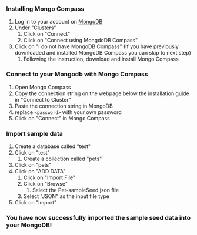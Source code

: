 ### Installing Mongo Compass

1. Log in to your account on [MongoDB](https://www.mongodb.com/)
1. Under "Clusters"
   1. Click on "Connect"
   1. Click on "Connect using MongdoDB Compass"
1. Click on "I do not have MongoDB Compass" (If you have previously downloaded and installed MongoDB Compass you can skip to next step)
   1. Following the instruction, download and install Mongo Compass

### Connect to your Mongodb with Mongo Compass

1. Open Mongo Compass
1. Copy the connection string on the webpage below the installation guide in "Connect to Cluster"
1. Paste the connection string in MongoDB
1. replace `<password>` with your own password
1. Click on "Connect" in Mongo Compass

### Import sample data

1. Create a database called "test"
1. Click on "test"
   1. Create a collection called "pets"
1. Click on "pets"
1. Click on "ADD DATA"
   1. Click on "Import File"
   1. Click on "Browse"
      1. Select the Pet-sampleSeed.json file
   1. Select "JSON" as the input file type
1. Click on "Import"

### You have now successfully imported the sample seed data into your MongoDB!
